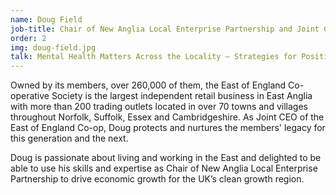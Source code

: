 ```yaml
---
name: Doug Field
job-title: Chair of New Anglia Local Enterprise Partnership and Joint CEO of the East of England Co-op
order: 2
img: doug-field.jpg
talk: Mental Health Matters Across the Locality – Strategies for Positive Mental Health Throughout The Region
---
```


Owned by its members, over 260,000 of them, the East of England Co-operative Society is the largest independent retail business in East Anglia with more than 200 trading outlets located in over 70 towns and villages throughout Norfolk, Suffolk, Essex and Cambridgeshire. As Joint CEO of the East of England Co-op, Doug protects and nurtures the members' legacy for this generation and the next.

Doug is passionate about living and working in the East and delighted to be able to use his skills and expertise as Chair of New Anglia Local Enterprise Partnership to drive economic growth for the UK’s clean growth region.
